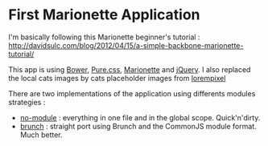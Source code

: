 First Marionette Application
============================

I'm basically following this Marionette beginner's tutorial : http://davidsulc.com/blog/2012/04/15/a-simple-backbone-marionette-tutorial/

This app is using [Bower](http://bower.io/), [Pure.css](http://purecss.io/), [Marionette](http://marionettejs.com/) and [jQuery](http://jquery.com/). I also replaced the local cats images by cats placeholder images from [lorempixel](http://lorempixel.com/)

There are two implementations of the application using differents modules strategies :

- [no-module](tree/master/no-module) : everything in one file and in the global scope. Quick'n'dirty.
- [brunch](tree/master/brunch) : straight port using Brunch and the CommonJS module format. Much better.